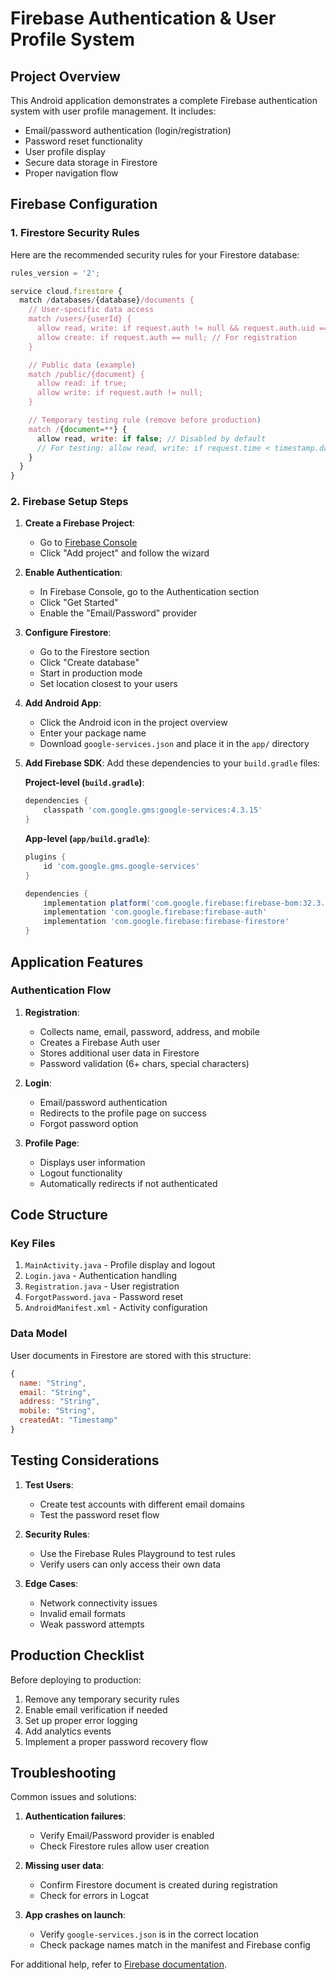 
# Firebase Authentication & User Profile System

## Project Overview

This Android application demonstrates a complete Firebase authentication system with user profile management. It includes:

- Email/password authentication (login/registration)
- Password reset functionality
- User profile display
- Secure data storage in Firestore
- Proper navigation flow

## Firebase Configuration

### 1. Firestore Security Rules

Here are the recommended security rules for your Firestore database:

```javascript
rules_version = '2';

service cloud.firestore {
  match /databases/{database}/documents {
    // User-specific data access
    match /users/{userId} {
      allow read, write: if request.auth != null && request.auth.uid == userId;
      allow create: if request.auth == null; // For registration
    }

    // Public data (example)
    match /public/{document} {
      allow read: if true;
      allow write: if request.auth != null;
    }

    // Temporary testing rule (remove before production)
    match /{document=**} {
      allow read, write: if false; // Disabled by default
      // For testing: allow read, write: if request.time < timestamp.date(2025, 7, 12);
    }
  }
}
```

### 2. Firebase Setup Steps

1. **Create a Firebase Project**:
   - Go to [Firebase Console](https://console.firebase.google.com/)
   - Click "Add project" and follow the wizard

2. **Enable Authentication**:
   - In Firebase Console, go to the Authentication section
   - Click "Get Started"
   - Enable the "Email/Password" provider

3. **Configure Firestore**:
   - Go to the Firestore section
   - Click "Create database"
   - Start in production mode
   - Set location closest to your users

4. **Add Android App**:
   - Click the Android icon in the project overview
   - Enter your package name
   - Download `google-services.json` and place it in the `app/` directory

5. **Add Firebase SDK**:
   Add these dependencies to your `build.gradle` files:

   **Project-level (`build.gradle`)**:
   ```gradle
   dependencies {
       classpath 'com.google.gms:google-services:4.3.15'
   }
   ```

   **App-level (`app/build.gradle`)**:
   ```gradle
   plugins {
       id 'com.google.gms.google-services'
   }

   dependencies {
       implementation platform('com.google.firebase:firebase-bom:32.3.1')
       implementation 'com.google.firebase:firebase-auth'
       implementation 'com.google.firebase:firebase-firestore'
   }
   ```

## Application Features

### Authentication Flow

1. **Registration**:
   - Collects name, email, password, address, and mobile
   - Creates a Firebase Auth user
   - Stores additional user data in Firestore
   - Password validation (6+ chars, special characters)

2. **Login**:
   - Email/password authentication
   - Redirects to the profile page on success
   - Forgot password option

3. **Profile Page**:
   - Displays user information
   - Logout functionality
   - Automatically redirects if not authenticated

## Code Structure

### Key Files

1. `MainActivity.java` - Profile display and logout
2. `Login.java` - Authentication handling
3. `Registration.java` - User registration
4. `ForgotPassword.java` - Password reset
5. `AndroidManifest.xml` - Activity configuration

### Data Model

User documents in Firestore are stored with this structure:

```javascript
{
  name: "String",
  email: "String",
  address: "String",
  mobile: "String",
  createdAt: "Timestamp"
}
```

## Testing Considerations

1. **Test Users**:
   - Create test accounts with different email domains
   - Test the password reset flow

2. **Security Rules**:
   - Use the Firebase Rules Playground to test rules
   - Verify users can only access their own data

3. **Edge Cases**:
   - Network connectivity issues
   - Invalid email formats
   - Weak password attempts

## Production Checklist

Before deploying to production:
1. Remove any temporary security rules
2. Enable email verification if needed
3. Set up proper error logging
4. Add analytics events
5. Implement a proper password recovery flow

## Troubleshooting

Common issues and solutions:

1. **Authentication failures**:
   - Verify Email/Password provider is enabled
   - Check Firestore rules allow user creation

2. **Missing user data**:
   - Confirm Firestore document is created during registration
   - Check for errors in Logcat

3. **App crashes on launch**:
   - Verify `google-services.json` is in the correct location
   - Check package names match in the manifest and Firebase config

For additional help, refer to [Firebase documentation](https://firebase.google.com/docs).
